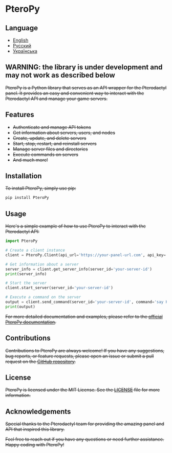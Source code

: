 # PteroPy

## Language
- [English](README.md)
- [Русский](READMERU.md)
- [Українська](READMEUK.md)

## WARNING: the library is under development and may not work as described below

~~PteroPy is a Python library that serves as an API wrapper for the Pterodactyl panel. It provides an easy and convenient way to interact with the Pterodactyl API and manage your game servers.~~

## Features

- ~~Authenticate and manage API tokens~~
- ~~Get information about servers, users, and nodes~~
- ~~Create, update, and delete servers~~
- ~~Start, stop, restart, and reinstall servers~~
- ~~Manage server files and directories~~
- ~~Execute commands on servers~~
- ~~And much more!~~

## Installation

~~To install PteroPy, simply use pip:~~

```bash
pip install PteroPy
```

## Usage

~~Here's a simple example of how to use PteroPy to interact with the Pterodactyl API:~~

```python
import PteroPy

# Create a client instance
client = PteroPy.Client(api_url='https://your-panel-url.com', api_key='your-api-key')

# Get information about a server
server_info = client.get_server_info(server_id='your-server-id')
print(server_info)

# Start the server
client.start_server(server_id='your-server-id')

# Execute a command on the server
output = client.send_command(server_id='your-server-id', command='say Hello, server!')
print(output)
```

~~For more detailed documentation and examples, please refer to the [official PteroPy documentation](https://github.com/LeaveHosting/PteroPy).~~

## Contributions

~~Contributions to PteroPy are always welcome! If you have any suggestions, bug reports, or feature requests, please open an issue or submit a pull request on the [GitHub repository](https://github.com/LeaveHosting/PteroPy).~~

## License

~~PteroPy is licensed under the MIT License. See the [LICENSE](https://github.com/LeaveHosting/PteroPy/blob/main/LICENSE) file for more information.~~

## Acknowledgements

~~Special thanks to the Pterodactyl team for providing the amazing panel and API that inspired this library.~~

~~Feel free to reach out if you have any questions or need further assistance. Happy coding with PteroPy!~~
